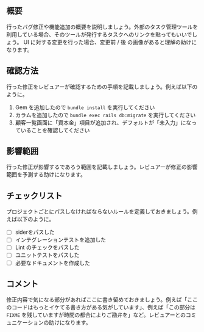 ## 概要

行ったバグ修正や機能追加の概要を説明しましょう。外部のタスク管理ツールを利用している場合、そのツールが発行するタスクへのリンクを貼ってもいいでしょう。 UI に対する変更を行った場合、変更前 / 後 の画像があると理解の助けになります。

## 確認方法

行った修正をレビュアーが確認するための手順を記載しましょう。例えば以下のように。
1. Gem を追加したので `bundle install` を実行してください
2. カラムを追加したので `bundle exec rails db:migrate` を実行してください
3. 顧客一覧画面に「資本金」項目が追加され、デフォルトが「未入力」になっていることを確認してください

## 影響範囲

行った修正が影響するであろう範囲を記載しましょう。レビュアーが修正の影響範囲を予測する助けになります。

## チェックリスト

プロジェクトごとにパスしなければならないルールを定義しておきましょう。例えば以下のように。
- [ ] siderをパスした
- [ ] インテグレーションテストを追加した
- [ ] Lint のチェックをパスした
- [ ] ユニットテストをパスした
- [ ] 必要なドキュメントを作成した

## コメント

修正内容で気になる部分があればここに書き留めておきましょう。例えば「ここのコードはもっとイケてる書き方がある気がしています」、例えば「この部分は `FIXME` を残していますが時間の都合によりご勘弁を」など。レビュアーとのコミュニケーションの助けになります。
